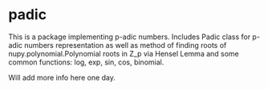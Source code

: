 # padic

This is a package implementing p-adic numbers.
Includes Padic class for p-adic numbers representation as
well as method of finding roots of nupy.polynomial.Polynomial roots
in Z_p via Hensel Lemma and some common functions: log, exp, sin, cos, binomial.

 Will add more info here one day.
 
